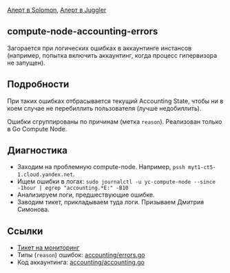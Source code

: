 [Алерт в Solomon](https://solomon.yandex-team.ru/admin/projects/yandexcloud/alerts?text=compute+node+accounting+errors), [Алерт в Juggler](https://juggler.yandex-team.ru/aggregate_checks/?query=service%3Dcompute-node-accounting-errors)

## compute-node-accounting-errors
Загорается при логических ошибках в аккаунтинге инстансов (например, попытка включить аккаунтинг, когда процесс гипервизора не запущен).

## Подробности
При таких ошибках отбрасывается текущий Accounting State, чтобы ни в коем случае не перебиллить пользователя (лучше недобиллить).

Ошибки сгруппированы по причинам (метка `reason`). Реализован только в Go Compute Node.

## Диагностика

- Заходим на проблемную compute-node. Например, `pssh myt1-ct5-1.cloud.yandex.net`.
- Ищем ошибки в логах: `sudo journalctl -u yc-compute-node --since -1hour | egrep "accounting.*E:" -B10`
- Анализируем логи, предшествующие ошибке.
- Заводим тикет, прикладываем туда логи. Призываем Дмитрия Симонова.

## Ссылки
- [Тикет на мониторинг](https://st.yandex-team.ru/CLOUD-65496)
- Типы (`reason`) ошибок: [accounting/errors.go](https://bb.yandex-team.ru/projects/CLOUD/repos/compute/browse/go/node/internal/accounting/errors.go)
- Код аккаунтинга: [accounting/accounting.go](https://bb.yandex-team.ru/projects/CLOUD/repos/compute/browse/go/node/internal/accounting/accounting.go)
